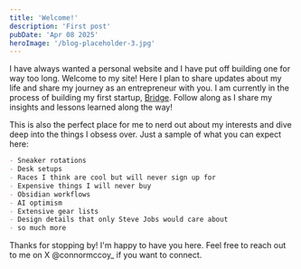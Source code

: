 ```yaml
---
title: 'Welcome!'
description: 'First post'
pubDate: 'Apr 08 2025'
heroImage: '/blog-placeholder-3.jpg'
---
```


I have always wanted a personal website and I have put off building one for way too long. Welcome to my site! Here I plan to share updates about my life and share my journey as an entrepreneur with you. I am currently in the process of building my first startup, <a href="https://buildwithbridge.ai"> Bridge</a>. Follow along as I share my insights and lessons learned along the way!

This is also the perfect place for me to nerd out about my interests and dive deep into the things I obsess over. Just a sample of what you can expect here:
```markdown
- Sneaker rotations
- Desk setups
- Races I think are cool but will never sign up for
- Expensive things I will never buy
- Obsidian workflows 
- AI optimism
- Extensive gear lists
- Design details that only Steve Jobs would care about
- so much more

```
Thanks for stopping by! I'm happy to have you here. Feel free to reach out to me on X @connormccoy_ if you want to connect.
